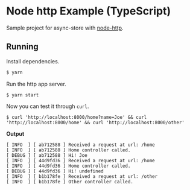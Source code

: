 # Node http Example (TypeScript)

Sample project for async-store with [node-http](https://nodejs.org/api/http.html). 

## Running
Install dependencies. 
```bash
$ yarn
```
Run the http app server. 
```
$ yarn start
```
Now you can test it through `curl`.
```
$ curl 'http://localhost:8000/home?name=Joe' && curl 'http://localhost:8000/home' && curl 'http://localhost:8000/other'
```
**Output**
```
[ INFO  ] [ ab712588 ] Received a request at url: /home
[ INFO  ] [ ab712588 ] Home controller called.
[ DEBUG ] [ ab712588 ] Hi! Joe
[ INFO  ] [ 44d9fd36 ] Received a request at url: /home
[ INFO  ] [ 44d9fd36 ] Home controller called.
[ DEBUG ] [ 44d9fd36 ] Hi! undefined
[ INFO  ] [ b1b178fe ] Received a request at url: /other
[ INFO  ] [ b1b178fe ] Other controller called.

```
